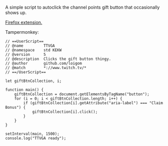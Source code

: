 A simple script to autoclick the channel points gift button that occasionally shows up.

[Firefox extension.](https://addons.mozilla.org/en-US/firefox/addon/twitch-tv-gift-autoclicker/)

Tampermonkey:

```
// ==UserScript==
// @name         TTVGA
// @namespace    std KEKW
// @version      5
// @description  Clicks the gift button thingy.
// @author       github.com/loigom
// @match        *://www.twitch.tv/*
// ==/UserScript==

let giftBtnCollection, i;

function main() {
    giftBtnCollection = document.getElementsByTagName("button");
    for (i = 0; i < giftBtnCollection.length; i++) {
        if (giftBtnCollection[i].getAttribute("aria-label") === "Claim Bonus") {
            giftBtnCollection[i].click();
        }
    }
}

setInterval(main, 1500);
console.log("TTVGA ready");
```